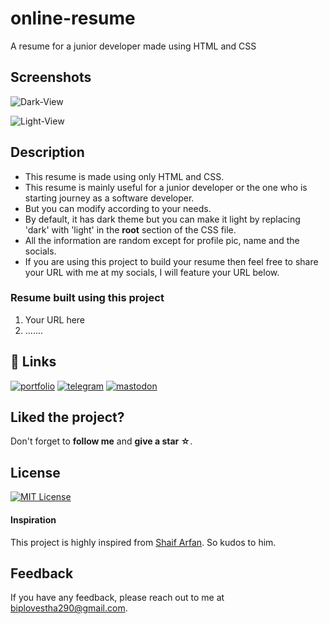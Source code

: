 # online-resume

A resume for a junior developer made using HTML and CSS


## Screenshots

![Dark-View](https://github.com/biplov-stha/online-resume/assets/137496709/9f3be7d3-a615-4fbd-b9c1-d736ed4a2fa5)

![Light-View](https://github.com/biplov-stha/online-resume/assets/137496709/bd15c6b5-6362-4bdb-9ef8-c17d8f26db5e)



## Description

- This resume is made using only HTML and CSS.
- This resume is mainly useful for a junior developer or the one who is starting journey as a software developer.
- But you can modify according to your needs.
- By default, it has dark theme but you can make it light by replacing 'dark' with 'light' in the **root** section of the CSS file.
- All the information are random except for profile pic, name and the socials.
- If you are using this project to build your resume then feel free to share your URL with me at my socials, I will feature your URL below.

### Resume built using this project

1. Your URL here
2. .......

## 🔗 Links

[![portfolio](https://img.shields.io/badge/my_portfolio_website-000?style=for-the-badge&logo=ko-fi&logoColor=white)](https://bstha.netlify.app/)
[![telegram](https://img.shields.io/badge/telegram-0A66C2?style=for-the-badge&logo=telegram&logoColor=white)](https://t.me/stha_biplov)
[![mastodon](https://img.shields.io/badge/mastodon-1DA1F2?style=for-the-badge&logo=mastodon&logoColor=white)](https://mastodon.social/@bstha)


## Liked the project?

Don't forget to **follow me** and **give a star ☆**.


## License

[![MIT License](https://img.shields.io/badge/License-MIT-green.svg)](https://choosealicense.com/licenses/mit/)



#### Inspiration

This project is highly inspired from [Shaif Arfan](https://github.com/ShaifArfan/html-css-resume). So kudos to him.


## Feedback

If you have any feedback, please reach out to me at biplovestha290@gmail.com.


